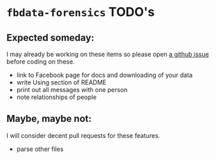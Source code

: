 # `fbdata-forensics` TODO's

## Expected someday:

I may already be working on these items so please open 
[a github issue](https://github.com/chicks-net/fbdata-forensics/issues)
before coding on these.

* link to Facebook page for docs and downloading of your data
* write Using section of README
* print out all messages with one person
* note relationships of people

## Maybe, maybe not:

I will consider decent pull requests for these features.

* parse other files


